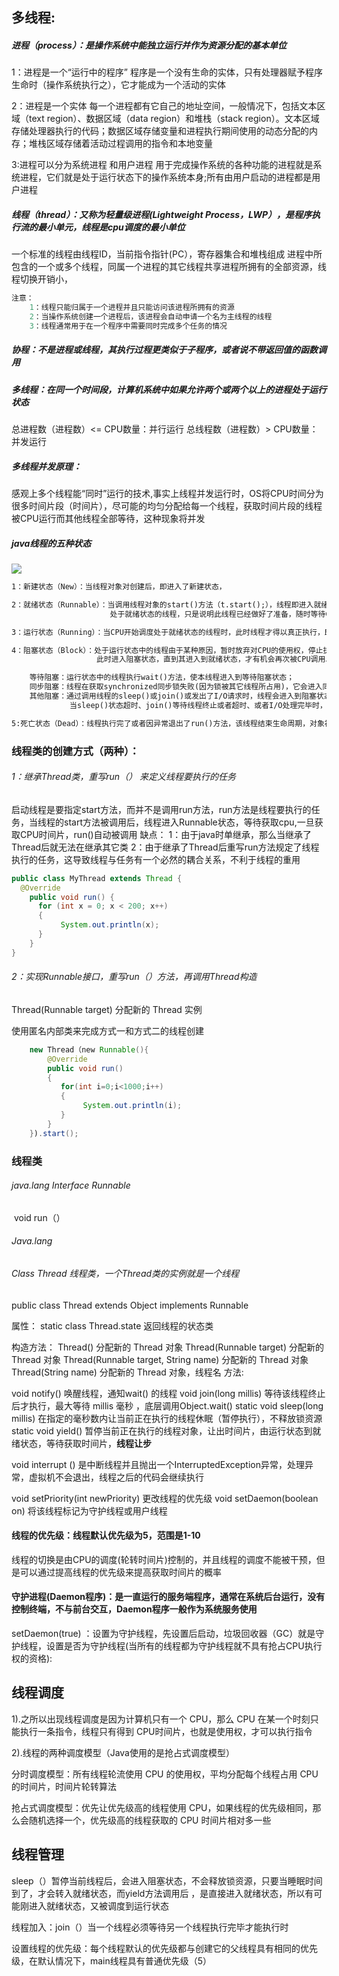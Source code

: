 ## 多线程:

##### 进程（process）：是操作系统中能独立运行并作为资源分配的基本单位

1：进程是一个“运行中的程序”																		程序是一个没有生命的实体，只有处理器赋予程序生命时（操作系统执行之），它才能成为一个活动的实体

2：进程是一个实体																					每一个进程都有它自己的地址空间，一般情况下，包括文本区域（text region）、数据区域（data region）和堆栈（stack region）。文本区域存储处理器执行的代码；数据区域存储变量和进程执行期间使用的动态分配的内存；堆栈区域存储着活动过程调用的指令和本地变量

3:进程可以分为系统进程 和用户进程																		用于完成操作系统的各种功能的进程就是系统进程，它们就是处于运行状态下的操作系统本身;所有由用户启动的进程都是用户进程

##### 线程（thread）：又称为轻量级进程(Lightweight Process，LWP），是程序执行流的最小单元，线程是cpu调度的最小单位

一个标准的线程由线程ID，当前指令指针(PC），寄存器集合和堆栈组成										进程中所包含的一个或多个线程，同属一个进程的其它线程共享进程所拥有的全部资源，线程切换开销小，

```java
注意：
	1：线程只能归属于一个进程并且只能访问该进程所拥有的资源
	2：当操作系统创建一个进程后，该进程会自动申请一个名为主线程的线程
	3：线程通常用于在一个程序中需要同时完成多个任务的情况
```

##### 协程：不是进程或线程，其执行过程更类似于子程序，或者说不带返回值的函数调用

##### 多线程：在同一个时间段，计算机系统中如果允许两个或两个以上的进程处于运行状态

总进程数（进程数）<= CPU数量：并行运行																			总线程数（进程数）> CPU数量：并发运行

##### 多线程并发原理：

​	感观上多个线程能“同时”运行的技术,事实上线程并发运行时，OS将CPU时间分为很多时间片段（时间片），尽可能的均匀分配给每一个线程，获取时间片段的线程被CPU运行而其他线程全部等待，这种现象将并发

##### java线程的五种状态

![](F:\note\9：多线程\线程状态转换图.png)

```txt
1：新建状态（New）：当线程对象对创建后，即进入了新建状态，

2：就绪状态（Runnable）：当调用线程对象的start()方法（t.start();），线程即进入就绪状态。
   					  处于就绪状态的线程，只是说明此线程已经做好了准备，随时等待CPU调度执行，并不是说执					  行了 t.start()此线程立即就会执行；

3：运行状态（Running）：当CPU开始调度处于就绪状态的线程时，此时线程才得以真正执行，即进入到运行状态

4：阻塞状态（Block）：处于运行状态中的线程由于某种原因，暂时放弃对CPU的使用权，停止执行，
				   此时进入阻塞状态，直到其进入到就绪状态，才有机会再次被CPU调用以进入到运行状态。

	等待阻塞：运行状态中的线程执行wait()方法，使本线程进入到等待阻塞状态；
	同步阻塞：线程在获取synchronized同步锁失败(因为锁被其它线程所占用)，它会进入同步阻塞状态
	其他阻塞：通过调用线程的sleep()或join()或发出了I/O请求时，线程会进入到阻塞状态
		     当sleep()状态超时、join()等待线程终止或者超时、或者I/O处理完毕时，线程重新转入就绪状态

5:死亡状态（Dead）：线程执行完了或者因异常退出了run()方法，该线程结束生命周期，对象被垃圾回收
```





### 线程类的创建方式（两种）：

###### 1：继承Thread类，重写run（） 来定义线程要执行的任务

启动线程是要指定start方法，而并不是调用run方法，run方法是线程要执行的任务，当线程的start方法被调用后，线程进入Runnable状态，等待获取cpu,一旦获取CPU时间片，run()自动被调用
缺点：
1：由于java时单继承，那么当继承了Thread后就无法在继承其它类
2：由于继承了Thread后重写run方法规定了线程执行的任务，这导致线程与任务有一个必然的耦合关系，不利于线程的重用

```java
public class MyThread extends Thread {
  @Override
	public void run() {
      for (int x = 0; x < 200; x++)
      {
           System.out.println(x);
      }
	}
}
```

###### 2：实现Runnable接口，重写run（）方法，再调用Thread构造

Thread(Runnable target) 
      分配新的 Thread 实例		

使用匿名内部类来完成方式一和方式二的线程创建

```java
	new Thread（new Runnable(){
		@Override
		public void run()
        {
		   for(int i=0;i<1000;i++)
		   {
    			System.out.println(i);
		   }
		} 
	}).start();
```



### 线程类

###### java.lang 																																							Interface Runnable    

​	void   run（）



###### Java.lang																						

###### Class  Thread 线程类，一个Thread类的实例就是一个线程

public class Thread extends Object implements Runnable

属性：																															static class Thread.state	 返回线程的状态类		​																																																											 	

构造方法：
	Thread() 
      		分配新的 Thread 对象 
	Thread(Runnable target) 
      		分配新的 Thread 对象
	Thread(Runnable target, String name) 
     		分配新的 Thread 对象
	Thread(String name) 
      		分配新的 Thread 对象，线程名
方法:

void notify()																																																 						唤醒线程，通知wait() 的线程																						void join(long millis) 
      		等待该线程终止后才执行，最大等待 millis 毫秒 ，底层调用Object.wait()
static void sleep(long millis) 
      		在指定的毫秒数内让当前正在执行的线程休眠（暂停执行），不释放锁资源
static void yield() 
     		暂停当前正在执行的线程对象，让出时间片，由运行状态到就绪状态，等待获取时间片，**线程让步**	

void interrupt ()																																			是中断线程并且抛出一个InterruptedException异常，处理异常，虚拟机不会退出，线程之后的代码会继续执行

void setPriority(int newPriority) 
      		更改线程的优先级																						  void setDaemon(boolean on) 
 		将该线程标记为守护线程或用户线程			

#### 线程的优先级：线程默认优先级为5，范围是1-10

线程的切换是由CPU的调度(轮转时间片)控制的，并且线程的调度不能被干预，但是可以通过提高线程的优先级来提高获取时间片的概率

#### 守护进程(Daemon程序)：是一直运行的服务端程序，通常在系统后台运行，没有控制终端，不与前台交互，Daemon程序一般作为系统服务使用

setDaemon(true) ：设置为守护线程，先设置后启动，垃圾回收器（GC）就是守护线程，设置是否为守护线程(当所有的线程都为守护线程就不具有抢占CPU执行权的资格):

## 线程调度

1).之所以出现线程调度是因为计算机只有一个 CPU，那么 CPU 在某一个时刻只能执行一条指令，线程只有得到 CPU时间片，也就是使用权，才可以执行指令

2).线程的两种调度模型（Java使用的是抢占式调度模型）

分时调度模型：所有线程轮流使用 CPU 的使用权，平均分配每个线程占用 CPU 的时间片，时间片轮转算法

抢占式调度模型：优先让优先级高的线程使用 CPU，如果线程的优先级相同，那么会随机选择一个，优先级高的线程获取的 CPU 时间片相对多一些

## 线程管理

sleep（）暂停当前线程后，会进入阻塞状态，不会释放锁资源，只要当睡眠时间到了，才会转入就绪状态，而yield方法调用后 ，是直接进入就绪状态，所以有可能刚进入就绪状态，又被调度到运行状态

线程加入：join（）当一个线程必须等待另一个线程执行完毕才能执行时

设置线程的优先级：每个线程默认的优先级都与创建它的父线程具有相同的优先级，在默认情况下，main线程具有普通优先级（5）





